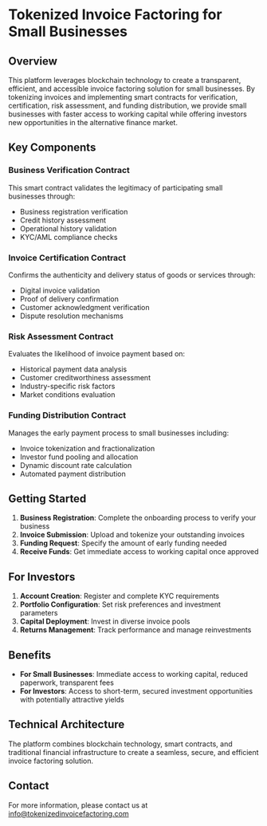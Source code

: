 # Tokenized Invoice Factoring for Small Businesses

## Overview

This platform leverages blockchain technology to create a transparent, efficient, and accessible invoice factoring solution for small businesses. By tokenizing invoices and implementing smart contracts for verification, certification, risk assessment, and funding distribution, we provide small businesses with faster access to working capital while offering investors new opportunities in the alternative finance market.

## Key Components

### Business Verification Contract
This smart contract validates the legitimacy of participating small businesses through:
- Business registration verification
- Credit history assessment
- Operational history validation
- KYC/AML compliance checks

### Invoice Certification Contract
Confirms the authenticity and delivery status of goods or services through:
- Digital invoice validation
- Proof of delivery confirmation
- Customer acknowledgment verification
- Dispute resolution mechanisms

### Risk Assessment Contract
Evaluates the likelihood of invoice payment based on:
- Historical payment data analysis
- Customer creditworthiness assessment
- Industry-specific risk factors
- Market conditions evaluation

### Funding Distribution Contract
Manages the early payment process to small businesses including:
- Invoice tokenization and fractionalization
- Investor fund pooling and allocation
- Dynamic discount rate calculation
- Automated payment distribution

## Getting Started

1. **Business Registration**: Complete the onboarding process to verify your business
2. **Invoice Submission**: Upload and tokenize your outstanding invoices
3. **Funding Request**: Specify the amount of early funding needed
4. **Receive Funds**: Get immediate access to working capital once approved

## For Investors

1. **Account Creation**: Register and complete KYC requirements
2. **Portfolio Configuration**: Set risk preferences and investment parameters
3. **Capital Deployment**: Invest in diverse invoice pools
4. **Returns Management**: Track performance and manage reinvestments

## Benefits

- **For Small Businesses**: Immediate access to working capital, reduced paperwork, transparent fees
- **For Investors**: Access to short-term, secured investment opportunities with potentially attractive yields

## Technical Architecture

The platform combines blockchain technology, smart contracts, and traditional financial infrastructure to create a seamless, secure, and efficient invoice factoring solution.

## Contact

For more information, please contact us at info@tokenizedinvoicefactoring.com
